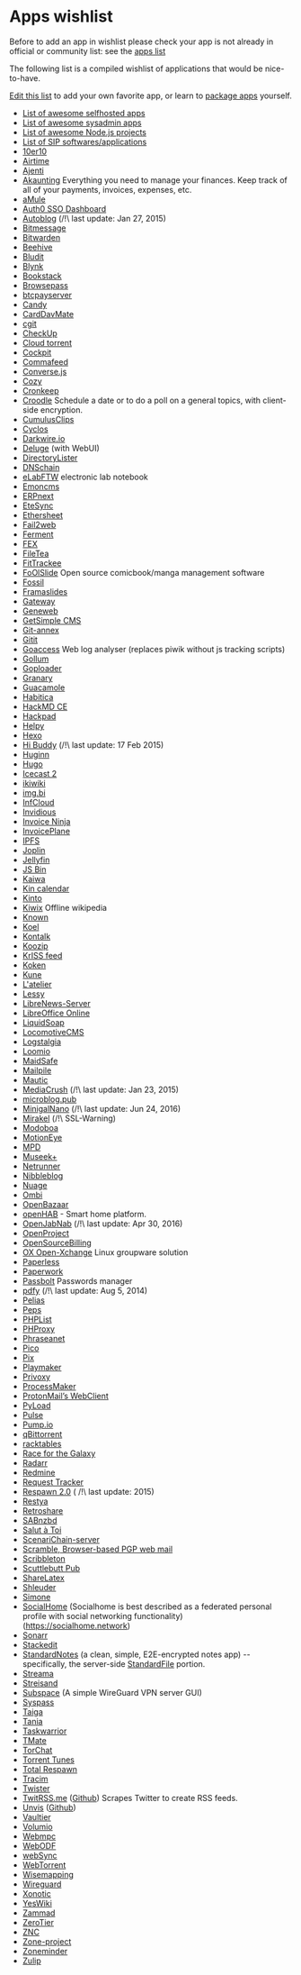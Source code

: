 # Apps wishlist

<div class="alert alert-info">Before to add an app in wishlist please check your app is not already in official or community list: see the <a href="/apps_en">apps list</a></div>

The following list is a compiled wishlist of applications that would be nice-to-have.

[Edit this list](/write_documentation) to add your own favorite app, or learn to [package apps](/packaging_apps) yourself.

- [List of awesome selfhosted apps](https://github.com/Kickball/awesome-selfhosted)
- [List of awesome sysadmin apps](https://github.com/kahun/awesome-sysadmin)
- [List of awesome Node.js projects](https://github.com/sqreen/awesome-nodejs-projects)
- [List of SIP softwares/applications](https://en.wikipedia.org/wiki/List_of_SIP_software#Free_and_open-source_license)
- [10er10](https://github.com/dready92/10er10)
- [Airtime](https://www.sourcefabric.org/en/airtime/)
- [Ajenti](http://ajenti.org)
- [Akaunting](https://akaunting.com) Everything you need to manage your finances. Keep track of all of your payments, invoices, expenses, etc.
- [aMule](https://github.com/amule-project/amule)
- [Auth0 SSO Dashboard](https://github.com/auth0-extensions/auth0-sso-dashboard-extension)
- [Autoblog](https://github.com/mitsukarenai/Projet-Autoblog) (/!\ last update: Jan 27, 2015)
- [Bitmessage](https://bitmessage.org/wiki/Compiling_instructions)
- [Bitwarden](https://bitwarden.com/)
- [Beehive](https://github.com/muesli/beehive)
- [Bludit](https://www.bludit.com)
- [Blynk](https://github.com/blynkkk/blynk-library)
- [Bookstack](https://www.bookstackapp.com/)
- [Browsepass](http://techualization.blogspot.de/2013/09/introducing-browsepass-keepass-on-web.html)
- [btcpayserver](https://github.com/btcpayserver/btcpayserver)
- [Candy](https://candy-chat.github.io/candy)
- [CardDavMate](https://www.inf-it.com/open-source/clients/carddavmate)
- [cgit](http://git.zx2c4.com/cgit/about)
- [CheckUp](https://sourcegraph.github.io/checkup)
- [Cloud torrent](https://github.com/jpillora/cloud-torrent)
- [Cockpit](http://cockpit-project.org/)
- [Commafeed](https://github.com/Athou/commafeed)
- [Converse.js](https://conversejs.org)
- [Cozy](https://github.com/cozy)
- [Cronkeep](https://github.com/cronkeep/cronkeep)
- [Croodle](https://github.com/jelhan/croodle) Schedule a date or to do a poll on a general topics, with client-side encryption.
- [CumulusClips](http://cumulusclips.org)
- [Cyclos](https://www.cyclos.org)
- [Darkwire.io](https://github.com/seripap/darkwire.io)
- [Deluge](http://deluge-torrent.org) (with WebUI)
- [DirectoryLister](https://github.com/DirectoryLister/DirectoryLister)
- [DNSchain](https://github.com/okTurtles/dnschain)
- [eLabFTW](https://www.elabftw.net/) electronic lab notebook
- [Emoncms](https://github.com/emoncms/emoncms)
- [ERPnext](https://erpnext.com/download)
- [EteSync](https://www.etesync.com/)
- [Ethersheet](https://github.com/ethersheet-collective/EtherSheet)
- [Fail2web](https://github.com/Sean-Der/fail2web)
- [Ferment](https://github.com/mmckegg/ferment)
- [FEX](http://fex.rus.uni-stuttgart.de/)
- [FileTea](https://filetea.me)
- [FitTrackee](https://github.com/SamR1/FitTrackee)
- [FoOlSlide](http://foolcode.github.io/FoOlSlide/) Open source comicbook/manga management software
- [Fossil](http://www.fossil-scm.org)
- [Framaslides](https://framagit.org/framasoft/framaslides/)
- [Gateway](https://iot.mozilla.org/gateway/)
- [Geneweb](https://geneweb.tuxfamily.org)
- [GetSimple CMS](http://get-simple.info)
- [Git-annex](http://git-annex.branchable.com)
- [Gitit](https://github.com/jgm/gitit)
- [Goaccess](https://goaccess.io) Web log analyser (replaces piwik without js tracking scripts)
- [Gollum](https://github.com/gollum/gollum)
- [Goploader](https://github.com/Depado/goploader)
- [Granary](https://github.com/snarfed/granary)
- [Guacamole](http://guac-dev.org)
- [Habitica](https://habitica.com/)
- [HackMD CE](https://github.com/hackmdio/hackmd)
- [Hackpad](https://github.com/dropbox/hackpad)
- [Helpy](https://github.com/helpyio/helpy)
- [Hexo](https://hexo.io/)
- [Hi Buddy](https://github.com/tOkeshu/hibuddy) (/!\ last update: 17 Feb 2015)
- [Huginn](https://github.com/cantino/huginn)
- [Hugo](http://gohugo.io)
- [Icecast 2](http://www.icecast.org)
- [ikiwiki](http://ikiwiki.info)
- [img.bi](https://github.com/imgbi/img.bi)
- [InfCloud](https://www.inf-it.com/open-source/clients/infcloud)
- [Invidious](https://github.com/omarroth/invidious)
- [Invoice Ninja](https://www.invoiceninja.com)
- [InvoicePlane](https://invoiceplane.com)
- [IPFS](https://ipfs.io)
- [Joplin](http://joplin.cozic.net/)
- [Jellyfin](https://github.com/jellyfin)
- [JS Bin](http://jsbin.com/help/2-second-setup)
- [Kaiwa](http://getkaiwa.com)
- [Kin calendar](https://github.com/KinToday)
- [Kinto](https://github.com/Kinto/formbuilder)
- [Kiwix](http://www.kiwix.org/) Offline wikipedia
- [Known](https://withknown.com)
- [Koel](http://koel.phanan.net)
- [Kontalk](https://kontalk.org)
- [Koozip](http://koozic.net)
- [KrISS feed](https://github.com/tontof/kriss_feed)
- [Koken](http://koken.me)
- [Kune](https://en.wikipedia.org/wiki/Kune_%28software%29)
- [L'atelier](https://github.com/jbl2024/latelier)
- [Lessy](https://lessy.io)
- [LibreNews-Server](https://librenews.io)
- [LibreOffice Online](https://wiki.documentfoundation.org/ReleaseNotes/5.3/fr#LibreOffice_Online)
- [LiquidSoap](http://savonet.sourceforge.net/)
- [LocomotiveCMS](https://github.com/locomotivecms/engine)
- [Logstalgia](http://logstalgia.io)
- [Loomio](https://www.loomio.org)
- [MaidSafe](http://maidsafe.net)
- [Mailpile](https://www.mailpile.is)
- [Mautic](https://github.com/mautic/mautic)
- [MediaCrush](https://github.com/MediaCrush/MediaCrush) (/!\ last update: Jan 23, 2015)
- [microblog.pub](https://microblog.pub)
- [MinigalNano](https://github.com/sebsauvage/MinigalNano) (/!\ last update: Jun 24, 2016)
- [Mirakel](http://mirakel.azapps.de/taskwarrior.html) (/!\ SSL-Warning)
- [Modoboa](http://modoboa.org)
- [MotionEye](https://github.com/ccrisan/motioneye)
- [MPD](http://www.musicpd.org)
- [Museek+](https://github.com/eLvErDe/museek-plus)
- [Netrunner](https://github.com/mtgred/netrunner)
- [Nibbleblog](http://www.nibbleblog.com)
- [Nuage](https://nuage.kerjean.me/login)
- [Ombi](https://github.com/tidusjar/Ombi)
- [OpenBazaar](https://openbazaar.org)
- [openHAB](https://www.openhab.org/) - Smart home platform.
- [OpenJabNab](https://github.com/OpenJabNab/OpenJabNab) (/!\ last update: Apr 30, 2016)
- [OpenProject](https://github.com/opf/openproject)
- [OpenSourceBilling](https://github.com/vteams/open-source-billing)
- [OX Open-Xchange](https://www.open-xchange.com) Linux groupware solution
- [Paperless](https://github.com/danielquinn/paperless)
- [Paperwork](http://paperwork.rocks)
- [Passbolt](https://www.passbolt.com) Passwords manager
- [pdfy](https://github.com/joepie91/pdfy) (/!\ last update: Aug 5, 2014)
- [Pelias](https://github.com/pelias/pelias)
- [Peps](https://github.com/MLstate/PEPS)
- [PHPList](http://www.phplist.com)
- [PHProxy](http://sourceforge.net/projects/poxy)
- [Phraseanet](https://docs.phraseanet.com/3.8/fr/index.html#)
- [Pico](http://picocms.org)
- [Pix](http://pix.toile-libre.org)
- [Playmaker](https://github.com/NoMore201/playmaker)
- [Privoxy](http://www.privoxy.org)
- [ProcessMaker](http://www.processmaker.com)
- [ProtonMail’s WebClient](https://github.com/ProtonMail/WebClient)
- [PyLoad](https://github.com/pyload/pyload)
- [Pulse](https://source.ind.ie/project/pulse-swift/tree/master)
- [Pump.io](http://pump.io)
- [qBittorrent](https://github.com/qbittorrent/qBittorrent)
- [racktables](http://racktables.org)
- [Race for the Galaxy](https://github.com/bnordli/rftg)
- [Radarr](https://github.com/Radarr/Radarr)
- [Redmine](https://www.redmine.org)
- [Request Tracker](https://bestpractical.com)
- [Respawn 2.0](https://github.com/broncowdd/respawn) ( /!\ last update: 2015)
- [Restya](http://restya.com)
- [Retroshare](http://retroshare.net/downloads.html)
- [SABnzbd](https://sabnzbd.org)
- [Salut à Toi](https://salut-a-toi.org)
- [ScenariChain-server](https://download.scenari.software/SCENARIchain-server/)
- [Scramble, Browser-based PGP web mail](https://github.com/dcposch/scramble)
- [Scribbleton](https://scribbleton.com)
- [Scuttlebutt Pub](https://www.scuttlebutt.nz/contributing)
- [ShareLatex](https://www.sharelatex.com)
- [Shleuder](http://schleuder2.nadir.org)
- [Simone](https://github.com/Kloadut/Simone)
- [SocialHome](https://github.com/jaywink/socialhome) (Socialhome is best described as a federated personal profile with social networking functionality) (https://socialhome.network)
- [Sonarr](https://sonarr.tv)
- [Stackedit](https://stackedit.io)
- [StandardNotes](https://standardnotes.org) (a clean, simple, E2E-encrypted notes app) -- specifically, the server-side [StandardFile](https://standardfile.org) portion.
- [Streama](https://github.com/dularion/streama)
- [Streisand](https://github.com/jlund/streisand)
- [Subspace](https://github.com/subspacecloud/subspace) (A simple WireGuard VPN server GUI)
- [Syspass](http://www.syspass.org/)
- [Taiga](https://taiga.io)
- [Tania](http://gettania.org/)
- [Taskwarrior](https://taskwarrior.org)
- [TMate](https://tmate.io/)
- [TorChat](https://github.com/prof7bit/TorChat)
- [Torrent Tunes](https://github.com/tchoulihan/torrenttunes-client)
- [Total Respawn](https://github.com/broncowdd/TotalRespawn)
- [Tracim](https://github.com/tracim/tracim)
- [Twister](http://twister.net.co)
- [TwitRSS.me](http://twitrss.me/) ([Github](https://github.com/ciderpunx/twitrssme)) Scrapes Twitter to create RSS feeds.
- [Unvis](https://unv.is/) ([Github](https://github.com/lodjuret/unvis.it))
- [Vaultier](http://www.vaultier.org)
- [Volumio](https://volumio.org)
- [Webmpc](https://github.com/ushis/webmpc)
- [WebODF](http://webodf.org)
- [webSync](http://furier.github.io/websync)
- [WebTorrent](https://github.com/feross/webtorrent)
- [Wisemapping](http://www.wisemapping.com)
- [Wireguard](https://www.wireguard.com/)
- [Xonotic](http://xonotic.org)
- [YesWiki](https://yeswiki.net)
- [Zammad](https://github.com/zammad/zammad)
- [ZeroTier](https://github.com/zerotier/ZeroTierOne)
- [ZNC](http://wiki.znc.in/ZNC)
- [Zone-project](https://github.com/descl/ZONE)
- [Zoneminder](https://github.com/ZoneMinder/zoneminder)
- [Zulip](https://zulipchat.com/)
